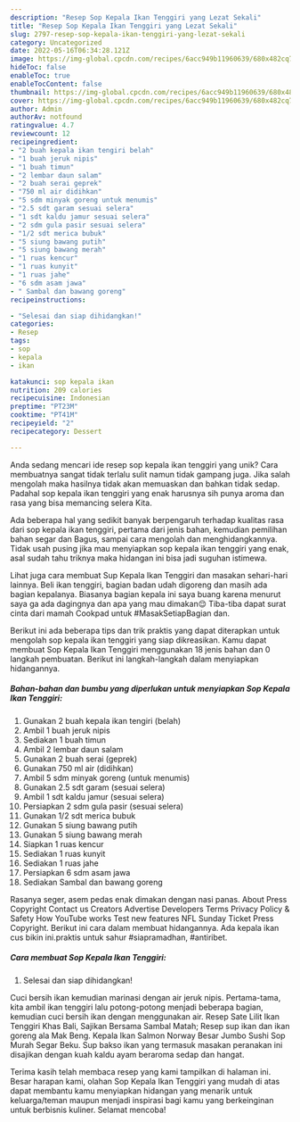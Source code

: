 ```yaml
---
description: "Resep Sop Kepala Ikan Tenggiri yang Lezat Sekali"
title: "Resep Sop Kepala Ikan Tenggiri yang Lezat Sekali"
slug: 2797-resep-sop-kepala-ikan-tenggiri-yang-lezat-sekali
category: Uncategorized
date: 2022-05-16T06:34:28.121Z
image: https://img-global.cpcdn.com/recipes/6acc949b11960639/680x482cq70/sop-kepala-ikan-tenggiri-foto-resep-utama.jpg
hideToc: false
enableToc: true
enableTocContent: false
thumbnail: https://img-global.cpcdn.com/recipes/6acc949b11960639/680x482cq70/sop-kepala-ikan-tenggiri-foto-resep-utama.jpg
cover: https://img-global.cpcdn.com/recipes/6acc949b11960639/680x482cq70/sop-kepala-ikan-tenggiri-foto-resep-utama.jpg
author: Admin
authorAv: notfound
ratingvalue: 4.7
reviewcount: 12
recipeingredient:
- "2 buah kepala ikan tengiri belah"
- "1 buah jeruk nipis"
- "1 buah timun"
- "2 lembar daun salam"
- "2 buah serai geprek"
- "750 ml air didihkan"
- "5 sdm minyak goreng untuk menumis"
- "2.5 sdt garam sesuai selera"
- "1 sdt kaldu jamur sesuai selera"
- "2 sdm gula pasir sesuai selera"
- "1/2 sdt merica bubuk"
- "5 siung bawang putih"
- "5 siung bawang merah"
- "1 ruas kencur"
- "1 ruas kunyit"
- "1 ruas jahe"
- "6 sdm asam jawa"
- " Sambal dan bawang goreng"
recipeinstructions:

- "Selesai dan siap dihidangkan!"
categories:
- Resep
tags:
- sop
- kepala
- ikan

katakunci: sop kepala ikan 
nutrition: 209 calories
recipecuisine: Indonesian
preptime: "PT23M"
cooktime: "PT41M"
recipeyield: "2"
recipecategory: Dessert

---
```





Anda sedang mencari ide resep sop kepala ikan tenggiri yang unik? Cara membuatnya sangat tidak terlalu sulit namun tidak gampang juga. Jika salah mengolah maka hasilnya tidak akan memuaskan dan bahkan tidak sedap. Padahal sop kepala ikan tenggiri yang enak harusnya sih punya aroma dan rasa yang bisa memancing selera Kita.





Ada beberapa hal yang sedikit banyak berpengaruh terhadap kualitas rasa dari sop kepala ikan tenggiri, pertama dari jenis bahan, kemudian pemilihan bahan segar dan Bagus, sampai cara mengolah dan menghidangkannya. Tidak usah pusing jika mau menyiapkan sop kepala ikan tenggiri yang enak,      asal sudah tahu triknya maka hidangan ini bisa jadi suguhan istimewa.














Lihat juga cara membuat Sup Kepala Ikan Tenggiri dan masakan sehari-hari lainnya. Beli ikan tenggiri, bagian badan udah digoreng dan masih ada bagian kepalanya. Biasanya bagian kepala ini saya buang karena menurut saya ga ada dagingnya dan apa yang mau dimakan😌 Tiba-tiba dapat surat cinta dari mamah Cookpad untuk #MasakSetiapBagian dan.






Berikut ini ada beberapa tips dan trik praktis yang dapat diterapkan untuk mengolah sop kepala ikan tenggiri yang siap dikreasikan. Kamu dapat membuat Sop Kepala Ikan Tenggiri menggunakan 18 jenis bahan dan 0 langkah pembuatan. Berikut ini langkah-langkah dalam menyiapkan hidangannya.

<!--inarticleads1-->

##### Bahan-bahan dan bumbu yang diperlukan untuk menyiapkan Sop Kepala Ikan Tenggiri:

1. Gunakan 2 buah kepala ikan tengiri (belah)
1. Ambil 1 buah jeruk nipis
1. Sediakan 1 buah timun
1. Ambil 2 lembar daun salam
1. Gunakan 2 buah serai (geprek)
1. Gunakan 750 ml air (didihkan)
1. Ambil 5 sdm minyak goreng (untuk menumis)
1. Gunakan 2.5 sdt garam (sesuai selera)
1. Ambil 1 sdt kaldu jamur (sesuai selera)
1. Persiapkan 2 sdm gula pasir (sesuai selera)
1. Gunakan 1/2 sdt merica bubuk
1. Gunakan 5 siung bawang putih
1. Gunakan 5 siung bawang merah
1. Siapkan 1 ruas kencur
1. Sediakan 1 ruas kunyit
1. Sediakan 1 ruas jahe
1. Persiapkan 6 sdm asam jawa
1. Sediakan  Sambal dan bawang goreng


Rasanya seger, asem pedas enak dimakan dengan nasi panas. About Press Copyright Contact us Creators Advertise Developers Terms Privacy Policy &amp; Safety How YouTube works Test new features NFL Sunday Ticket Press Copyright. Berikut ini cara dalam membuat hidangannya. Ada kepala ikan cus bikin ini.praktis untuk sahur #siapramadhan, #antiribet. 

<!--inarticleads2-->

##### Cara membuat Sop Kepala Ikan Tenggiri:


1. Selesai dan siap dihidangkan!

Cuci bersih ikan kemudian marinasi dengan air jeruk nipis. Pertama-tama, kita ambil ikan tenggiri lalu potong-potong menjadi beberapa bagian, kemudian cuci bersih ikan dengan menggunakan air. Resep Sate Lilit Ikan Tenggiri Khas Bali, Sajikan Bersama Sambal Matah; Resep sup ikan dan ikan goreng ala Mak Beng. Kepala Ikan Salmon Norway Besar Jumbo Sushi Sop Murah Segar Beku. Sup bakso ikan yang termasuk masakan peranakan ini disajikan dengan kuah kaldu ayam beraroma sedap dan hangat. 

Terima kasih telah membaca resep yang kami tampilkan di halaman ini. Besar harapan kami, olahan Sop Kepala Ikan Tenggiri yang mudah di atas dapat membantu kamu menyiapkan hidangan yang menarik untuk keluarga/teman maupun menjadi inspirasi bagi kamu yang berkeinginan untuk berbisnis kuliner. Selamat mencoba!

